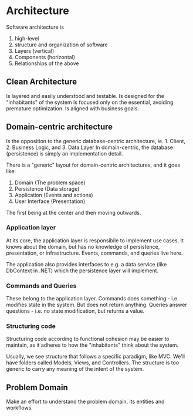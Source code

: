 # Architecture

Software architecture is

1. high-level
2. structure and organization of software
3. Layers (vertical)
4. Components (horizontal)
5. Relationships of the above

## Clean Architecture

Is layered and easily understood and testable.
Is designed for the "inhabitants" of the system
Is focused only on the essential, avoiding premature optimization.
Is aligned with business goals.

## Domain-centric architecture

Is the opposition to the generic database-centric architecture, ie. 1. Client, 2. Business Logic, and 3. Data Layer
In domain-centric, the database (persistence) is simply an implementation detail.

There is a "generic" layout for domain-centric architectures, and it goes like:

1. Domain (The problem space)
2. Persistence (Data storage)
3. Application (Events and actions)
4. User Interface (Presentation)

The first being at the center and then moving outwards.

### Application layer

At its core, the application layer is responsibile to implement use cases.
It knows about the domain, but has no knowledge of persistence, presentation, or infrastructure.
Events, commands, and queries live here.

The application also provides interfaces to e.g. a data service (like DbContext in .NET) which the persistence layer will implement.

### Commands and Queries

These belong to the application layer.
Commands does something - i.e. modifies state in the system. But does not return anything.
Queries answer questions - i.e. no state modification, but returns a value.

### Structuring code

Structuring code according to functional cohesion may be easier to maintain, as it adheres to how
the "inhabitants" think about the system.

Usually, we see structure that follows a specific paradigm, like MVC. We'll have folders called Models, Views, and Controllers.
The structure is too generic to carry any meaning of the intent of the system.

## Problem Domain

Make an effort to understand the problem domain, its entities and workflows.
